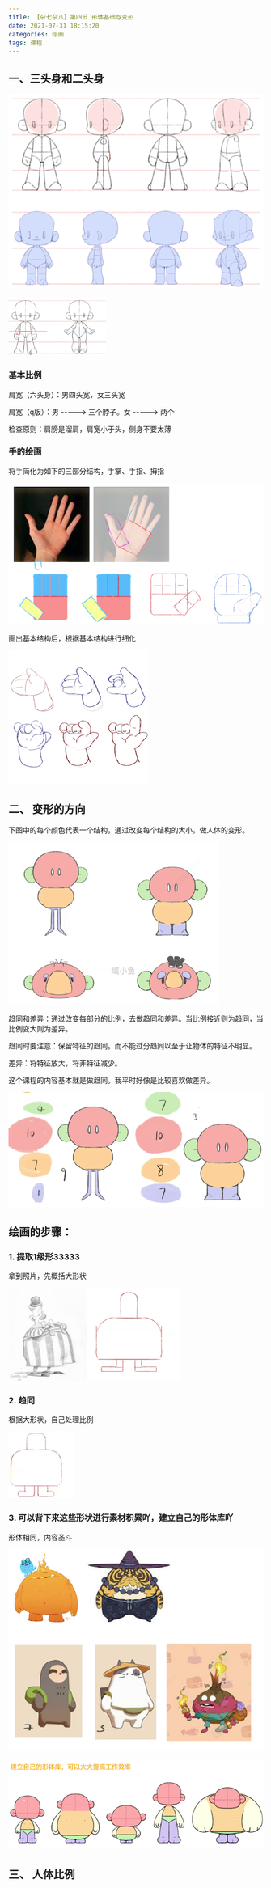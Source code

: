```yaml
---
title: 【杂七杂八】第四节 形体基础与变形
date: 2021-07-31 18:15:20
categories: 绘画
tags: 课程
---
```


## 一、三头身和二头身

![](../images/image-20230717050422774.png)

![](../images/image-20230717181638240.png)



### 基本比例

肩宽（六头身）：男四头宽，女三头宽

肩宽（q版）：男 -----> 三个脖子。女 -----> 两个

检查原则：肩膀是溜肩，肩宽小于头，侧身不要太薄

### 手的绘画

将手简化为如下的三部分结构，手掌、手指、拇指

![](/images/image-20230718051403550.png)

画出基本结构后，根据基本结构进行细化

![](/images/image-20230718051444307.png)

## 二、 变形的方向

下图中的每个颜色代表一个结构，通过改变每个结构的大小，做人体的变形。

![](/images/image-20230717054115610.png)

趋同和差异：通过改变每部分的比例，去做趋同和差异。当比例接近则为趋同，当比例变大则为差异。

趋同时要注意：保留特征的趋同。而不能过分趋同以至于让物体的特征不明显。

差异：将特征放大，将非特征减少。

这个课程的内容基本就是做趋同。我平时好像是比较喜欢做差异。

![](/images/image-20230717054256777.png)

## 绘画的步骤：

### 1. 提取1级形33333

拿到照片，先概括大形状                             

![](/images/image-20230717055303991.png)

### 2. 趋同

根据大形状，自己处理比例

![](/images/image-20230717055520207.png)

### 3. 可以背下来这些形状进行素材积累吖，建立自己的形体库吖

形体相同，内容圣斗

![](/images/image-20230717060428739.png)

![](/images/image-20230717061907452.png)

## 三、 人体比例

